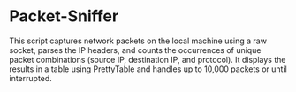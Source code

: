 # Packet-Sniffer
This script captures network packets on the local machine using a raw socket, parses the IP headers, and counts the occurrences of unique packet combinations (source IP, destination IP, and protocol). It displays the results in a table using PrettyTable and handles up to 10,000 packets or until interrupted.
